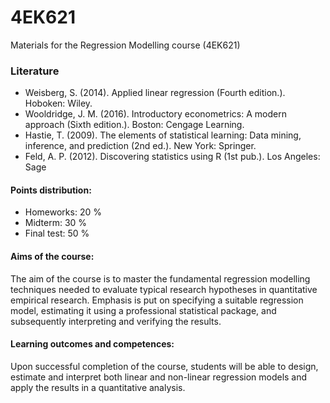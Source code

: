 # 4EK621
Materials for the Regression Modelling course (4EK621)

### Literature
- Weisberg, S. (2014). Applied linear regression (Fourth edition.). Hoboken: Wiley.
- Wooldridge, J. M. (2016). Introductory econometrics: A modern approach (Sixth edition.). Boston: Cengage Learning.
- Hastie, T. (2009). The elements of statistical learning: Data mining, inference, and prediction (2nd ed.). New York: Springer.
- Feld, A. P. (2012). Discovering statistics using R (1st pub.). Los Angeles: Sage

#### Points distribution:
- Homeworks: 20 %
- Midterm: 30 %
- Final test: 50 %

#### Aims of the course:
The aim of the course is to master the fundamental regression modelling techniques needed to evaluate typical research hypotheses in quantitative empirical research. Emphasis is put on specifying a suitable regression model, estimating it using a professional statistical package, and subsequently interpreting and verifying the results.
 
#### Learning outcomes and competences:
Upon successful completion of the course, students will be able to design, estimate and interpret both linear and non-linear regression models and apply the results in a quantitative analysis.